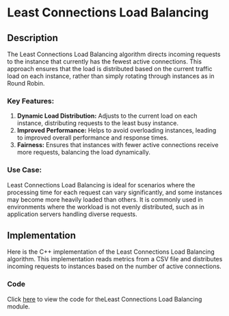 # Least Connections Load Balancing

## Description

The Least Connections Load Balancing algorithm directs incoming requests to the instance that currently has the fewest active connections. This approach ensures that the load is distributed based on the current traffic load on each instance, rather than simply rotating through instances as in Round Robin.

### Key Features:

1. **Dynamic Load Distribution:** Adjusts to the current load on each instance, distributing requests to the least busy instance.
2. **Improved Performance:** Helps to avoid overloading instances, leading to improved overall performance and response times.
3. **Fairness:** Ensures that instances with fewer active connections receive more requests, balancing the load dynamically.

### Use Case:

Least Connections Load Balancing is ideal for scenarios where the processing time for each request can vary significantly, and some instances may become more heavily loaded than others. It is commonly used in environments where the workload is not evenly distributed, such as in application servers handling diverse requests.

## Implementation

Here is the C++ implementation of the Least Connections Load Balancing algorithm. This implementation reads metrics from a CSV file and distributes incoming requests to instances based on the number of active connections.

### Code

Click [here](codes/least_connections.cpp) to view the code for theLeast Connections Load Balancing module.
